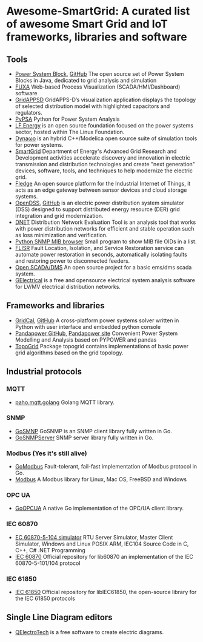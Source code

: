 # Awesome-SmartGrid: A curated list of awesome Smart Grid and IoT frameworks, libraries and software

## Tools
* [Power System Block](https://www.powsybl.org), [GitHub](https://github.com/powsybl) The open source set of Power System Blocks in Java, dedicated to grid analysis and simulation
* [FUXA](https://github.com/frangoteam/FUXA) Web-based Process Visualization (SCADA/HMI/Dashboard) software
* [GridAPPSD](https://github.com/GRIDAPPSD) GridAPPS-D’s visualization application displays the topology of selected distribution model with highlighted capacitors and regulators.
* [PyPSA](https://github.com/PyPSA/PyPSA) Python for Power System Analysis
* [LF Energy](https://www.lfenergy.org) is an open source foundation focused on the power systems sector, hosted within The Linux Foundation.
* [Dynaωo](https://dynawo.github.io) is an hybrid C++/Modelica open source suite of simulation tools for power systems.
* [SmartGrid](https://www.smartgrid.gov) Department of Energy's Advanced Grid Research and Development activities accelerate discovery and innovation in electric transmission and distribution technologies and create "next generation" devices, software, tools, and techniques to help modernize the electric grid.
* [Fledge](https://github.com/fledge-iot) An open source platform for the Industrial Internet of Things, it acts as an edge gateway between sensor devices and cloud storage systems.
* [OpenDSS](https://www.epri.com/pages/sa/opendss), [GitHub](https://github.com/tshort/OpenDSS) is an electric power distribution system simulator (DSS) designed to support distributed energy resource (DER) grid integration and grid modernization.
* [DNET](https://github.com/takemaru/dnet) Distribution Network Evaluation Tool is an analysis tool that works with power distribution networks for efficient and stable operation such as loss minimization and verification.
* [Python SNMP MIB browser](https://github.com/markkuleinio/python-snmp-mib-browser) Small program to show MIB file OIDs in a list.
* [FLISR](https://github.com/PVKonovalov/flisr) Fault Location, Isolation, and Service Restoration service can automate power restoration in seconds, automatically isolating faults and restoring power to disconnected feeders.
* [Open SCADA/DMS](https://github.com/robidev/open_scada_dms) An open source project for a basic ems/dms scada system.
* [GElectrical](https://github.com/manuvarkey/GElectrical) is a free and opensource electrical system analysis software for LV/MV electrical distribution networks.

## Frameworks and libraries
* [GridCal](https://www.advancedgridinsights.com/gridcal), [GitHub](https://github.com/SanPen/GridCal) A cross-platform power systems solver written in Python with user interface and embedded python console
* [Pandapower GitHub](https://github.com/e2nIEE/pandapower), [Pandapower site](https://www.pandapower.org) Convenient Power System Modelling and Analysis based on PYPOWER and pandas
* [TopoGrid](https://github.com/PVKonovalov/topogrid) Package topogrid contains implementations of basic power grid algorithms based on the grid topology. 

## Industrial protocols
### MQTT
* [paho.mqtt.golang](https://github.com/eclipse/paho.mqtt.golang) Golang MQTT library.
### SNMP
* [GoSMNP](https://github.com/gosnmp/gosnmp) GoSNMP is an SNMP client library fully written in Go. 
* [GoSNMPServer](https://github.com/slayercat/GoSNMPServer) SNMP server library fully written in Go.
### Modbus (Yes it's still alive)
* [GoModbus](https://github.com/grid-x/modbus) Fault-tolerant, fail-fast implementation of Modbus protocol in Go.
* [Modbus](https://github.com/stephane/libmodbus) A Modbus library for Linux, Mac OS, FreeBSD and Windows
### OPC UA
* [GoOPCUA](https://github.com/gopcua/opcua) A native Go implementation of the OPC/UA client library.
### IEC 60870
* [EC 60870-5-104 simulator](https://github.com/FreyrSCADA/IEC-60870-5-104) RTU Server Simulator, Master Client Simulator, Windows and Linux POSIX ARM, IEC104 Source Code in C, C++, C# .NET Programming
* [IEC 60870](https://github.com/mz-automation/lib60870) Official repository for lib60870 an implementation of the IEC 60870-5-101/104 protocol
### IEC 61850
* [IEC 61850](https://github.com/mz-automation/libiec61850) Official repository for libIEC61850, the open-source library for the IEC 61850 protocols

## Single Line Diagram editors
* [QElectroTech](https://qelectrotech.org) is a free software to create electric diagrams. 
